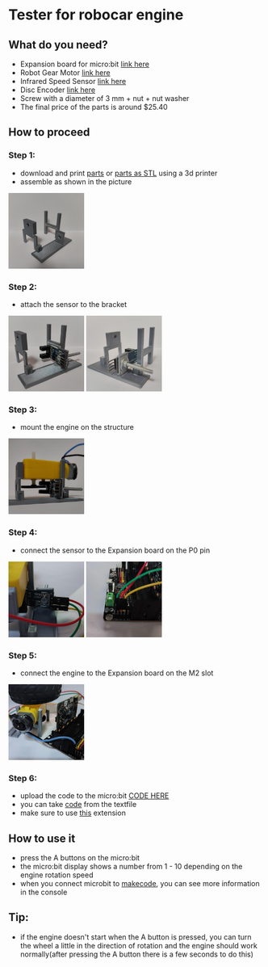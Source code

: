 # Tester for robocar engine 

## What do you need?

 * Expansion board for micro:bit [link here](https://www.kittenbot.cc/products/robotbit-robotics-expansion-board-for-micro-bit)
 * Robot Gear Motor [link here](https://www.aliexpress.com/item/1005005305637407.html?spm=a2g0o.productlist.main.11.74bb7243tUCtq8&algo_pvid=281fa0cd-9826-4414-8b1f-51a81c4cb612&algo_exp_id=281fa0cd-9826-4414-8b1f-51a81c4cb612-5&pdp_npi=3%40dis%21CZK%2119.37%2115.09%21%21%21%21%21%402102169316858997196143750d075a%2112000032565020293%21sea%21CZ%210&curPageLogUid=yOTBheXgE40w)
 * Infrared Speed Sensor [link here](https://www.aliexpress.com/item/1005002206713739.html?spm=a2g0o.productlist.main.55.28252e2eVpOlhL&algo_pvid=cecdcf3e-5efe-46d1-ac4e-ddf79ea24c89&algo_exp_id=cecdcf3e-5efe-46d1-ac4e-ddf79ea24c89-27&pdp_npi=3%40dis%21CZK%2114.19%2111.03%21%21%21%21%21%4021227e5116858998050413808d07c6%2112000019274380689%21sea%21CZ%210&curPageLogUid=4UmKohN4y2jv)
 * Disc Encoder [link here](https://www.aliexpress.com/item/1005001710656130.html?spm=a2g0o.detail.1000060.1.546b71a6WvLHIa&gps-id=pcDetailBottomMoreThisSeller&scm=1007.13339.291025.0&scm_id=1007.13339.291025.0&scm-url=1007.13339.291025.0&pvid=d7ce17e9-3f56-4c41-91bc-61fda04eebc2&_t=gps-id:pcDetailBottomMoreThisSeller,scm-url:1007.13339.291025.0,pvid:d7ce17e9-3f56-4c41-91bc-61fda04eebc2,tpp_buckets:668%232846%238107%231934&pdp_npi=3%40dis%21CZK%2123.42%2120.72%21%21%21%21%21%402103253416858998296697400e5d52%2112000017248087367%21rec%21CZ%214141866426)
 * Screw with a diameter of 3 mm + nut + nut washer
 * The final price of the parts is around $25.40

## How to proceed

### Step 1: 
* download and print [parts](./pieces.zip) or [parts as STL](./piecesSTL.zip) using a 3d printer
* assemble as shown in the picture
<img src="./images/foto7.jpg" width="150" height="150">

### Step 2: 
* attach the sensor to the bracket
<img src="./images/foto4.jpg" width="150" height="150"> 
<img src="./images/foto14.jpg" width="150" height="150">

### Step 3:
* mount the engine on the structure
<img src="./images/foto1.jpg" width="150" height="150">

### Step 4:
* connect the sensor to the Expansion board on the P0 pin
<img src="./images/foto6.jpg" width="150" height="150">
<img src="./images/foto8.jpg" width="150" height="150">

### Step 5:
* connect the engine to the Expansion board on the M2 slot
<img src="./images/foto2.jpg" width="150" height="150">

### Step 6:
* upload the code to the micro:bit [CODE HERE](./microbit-pppp_motor_test.hex)
* you can take [code](./microbit-pppp_motor_test-asTextFile.txt) from the textfile
* make sure to use [this](https://github.com/TomasKazda/pxt-magicbit-pca9685/) extension

## How to use it

* press the A buttons on the micro:bit 
* the micro:bit display shows a number from 1 - 10 depending on the engine rotation speed
* when you connect microbit to [makecode](https://makecode.microbit.org/), you can see more information in the console

## Tip:
* if the engine doesn't start when the A button is pressed, you can turn the wheel a little in the direction of rotation and the engine should work normally(after pressing the A button there is a few seconds to do this)
